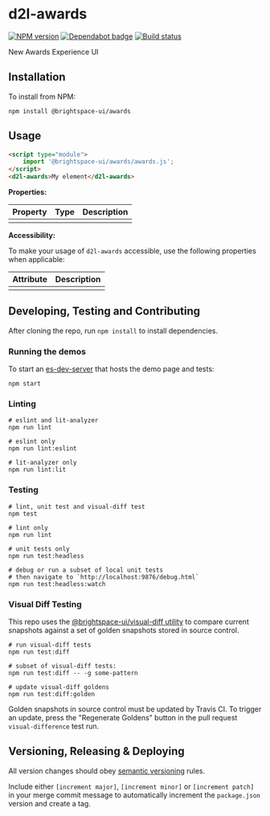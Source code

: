 # d2l-awards

[![NPM version](https://img.shields.io/npm/v/@brightspace-ui/awards.svg)](https://www.npmjs.org/package/@brightspace-ui/awards)
[![Dependabot badge](https://flat.badgen.net/dependabot/BrightspaceUI/awards?icon=dependabot)](https://app.dependabot.com/)
[![Build status](https://travis-ci.com/@brightspace-ui/awards.svg?branch=master)](https://travis-ci.com/@brightspace-ui/awards)

New Awards Experience UI

## Installation

To install from NPM:

```shell
npm install @brightspace-ui/awards
```

## Usage

```html
<script type="module">
    import '@brightspace-ui/awards/awards.js';
</script>
<d2l-awards>My element</d2l-awards>
```

**Properties:**

| Property | Type | Description |
|--|--|--|
| | | |

**Accessibility:**

To make your usage of `d2l-awards` accessible, use the following properties when applicable:

| Attribute | Description |
|--|--|
| | |

## Developing, Testing and Contributing

After cloning the repo, run `npm install` to install dependencies.

### Running the demos

To start an [es-dev-server](https://open-wc.org/developing/es-dev-server.html) that hosts the demo page and tests:

```shell
npm start
```

### Linting

```shell
# eslint and lit-analyzer
npm run lint

# eslint only
npm run lint:eslint

# lit-analyzer only
npm run lint:lit
```

### Testing

```shell
# lint, unit test and visual-diff test
npm test

# lint only
npm run lint

# unit tests only
npm run test:headless

# debug or run a subset of local unit tests
# then navigate to `http://localhost:9876/debug.html`
npm run test:headless:watch
```

### Visual Diff Testing

This repo uses the [@brightspace-ui/visual-diff utility](https://github.com/BrightspaceUI/visual-diff/) to compare current snapshots against a set of golden snapshots stored in source control.

```shell
# run visual-diff tests
npm run test:diff

# subset of visual-diff tests:
npm run test:diff -- -g some-pattern

# update visual-diff goldens
npm run test:diff:golden
```

Golden snapshots in source control must be updated by Travis CI. To trigger an update, press the "Regenerate Goldens" button in the pull request `visual-difference` test run.

## Versioning, Releasing & Deploying

All version changes should obey [semantic versioning](https://semver.org/) rules.

Include either `[increment major]`, `[increment minor]` or `[increment patch]` in your merge commit message to automatically increment the `package.json` version and create a tag.
